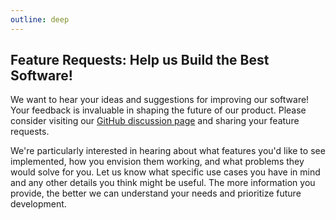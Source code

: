 ```yaml
---
outline: deep
---
```


## Feature Requests: Help us Build the Best Software!

We want to hear your ideas and suggestions for improving our software! Your feedback is invaluable in shaping the future of our product. Please consider visiting our [GitHub discussion page](https://github.com/orgs/theQRL/discussions) and sharing your feature requests.

We're particularly interested in hearing about what features you'd like to see implemented, how you envision them working, and what problems they would solve for you. Let us know what specific use cases you have in mind and any other details you think might be useful. The more information you provide, the better we can understand your needs and prioritize future development.
